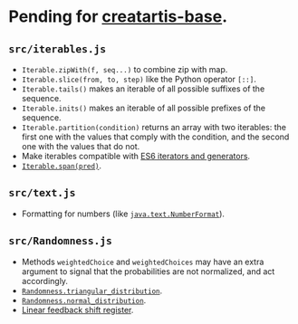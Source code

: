 # Pending for [creatartis-base](https://github.com/LeonardoVal/creatartis-base).

## `src/iterables.js`

+ `Iterable.zipWith(f, seq...)` to combine zip with map.
+ `Iterable.slice(from, to, step)` like the Python operator `[::]`.
+ `Iterable.tails()` makes an iterable of all possible suffixes of the sequence.
+ `Iterable.inits()` makes an iterable of all possible prefixes of the sequence.
+ `Iterable.partition(condition)` returns an array with two iterables: the first one with the values that comply with the condition, and the second one with the values that do not.
+ Make iterables compatible with [ES6 iterators and generators](https://developer.mozilla.org/en-US/docs/Web/JavaScript/Guide/Iterators_and_Generators).
+ [`Iterable.span(pred)`](http://hackage.haskell.org/package/base-4.7.0.2/docs/Data-List.html#g:11).

## `src/text.js`

+ Formatting for numbers (like [`java.text.NumberFormat`](http://docs.oracle.com/javase/7/docs/api/java/text/NumberFormat.html)).

## `src/Randomness.js`

+ Methods `weightedChoice` and `weightedChoices` may have an extra argument to signal that the probabilities are not normalized, and act accordingly.
+ [`Randomness.triangular_distribution`](http://en.wikipedia.org/wiki/Triangular_distribution#Generating_Triangular-distributed_random_variates>).
+ [`Randomness.normal_distribution`](http://en.wikipedia.org/wiki/Normal_distribution#Generating_values_from_normal_distribution).
+ [Linear feedback shift register](http://www.xilinx.com/support/documentation/application_notes/xapp052.pdf).